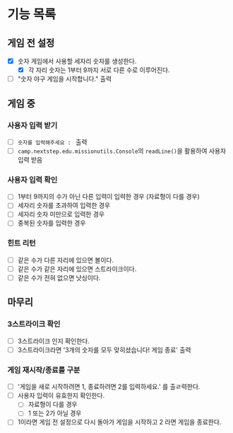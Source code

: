 # 기능 목록

## 게임 전 설정

- [x] 숫자 게임에서 사용할 세자리 숫자를 생성한다.
    - [x] 각 자리 숫자는 1부터 9까지 서로 다른 수로 이루어진다.
- [ ] "숫자 야구 게임을 시작합니다." 출력

## 게임 중

### 사용자 입력 받기

- [ ] `숫자를 입력해주세요 : ` 출력
- [ ] ```camp.nextstep.edu.missionutils.Console```의 ```readLine()```을 활용하여 사용자 입력 받음

### 사용자 입력 확인

- [ ] 1부터 9까지의 수가 아닌 다른 입력이 입력한 경우 (자료형이 다를 경우)
- [ ] 세자리 숫자를 초과하여 입력한 경우
- [ ] 세자리 숫자 미만으로 입력한 경우
- [ ] 중복된 숫자를 입력한 경우

### 힌트 리턴

- [ ] 같은 수가 다른 자리에 있으면 볼이다.
- [ ] 같은 수가 같은 자리에 있으면 스트라이크이다.
- [ ] 같은 수가 전혀 없으면 낫싱이다.

## 마무리

### 3스트라이크 확인

- [ ] 3스트라이크 인지 확인한다.
- [ ] 3스트라이크라면 '3개의 숫자를 모두 맞히셨습니다! 게임 종료' 출력

### 게임 재시작/종료를 구분

- [ ] '게임을 새로 시작하려면 1, 종료하려면 2를 입력하세요.' 를 출ㄹ력한다.
- [ ] 사용자 입력이 유효한지 확인한다.
    - [ ] 자료형이 다를 경우
    - [ ] 1 또는 2가 아닐 경우
- [ ] 1이라면 게임 전 설정으로 다시 돌아가 게임을 시작하고 2 라면 게임을 종료한다.